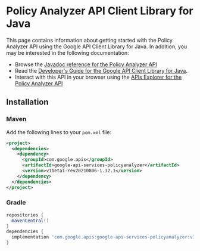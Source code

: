 # Policy Analyzer API Client Library for Java



This page contains information about getting started with the Policy Analyzer API
using the Google API Client Library for Java. In addition, you may be interested
in the following documentation:

* Browse the [Javadoc reference for the Policy Analyzer API][javadoc]
* Read the [Developer's Guide for the Google API Client Library for Java][google-api-client].
* Interact with this API in your browser using the [APIs Explorer for the Policy Analyzer API][api-explorer]

## Installation

### Maven

Add the following lines to your `pom.xml` file:

```xml
<project>
  <dependencies>
    <dependency>
      <groupId>com.google.apis</groupId>
      <artifactId>google-api-services-policyanalyzer</artifactId>
      <version>v1beta1-rev20210806-1.32.1</version>
    </dependency>
  </dependencies>
</project>
```

### Gradle

```gradle
repositories {
  mavenCentral()
}
dependencies {
  implementation 'com.google.apis:google-api-services-policyanalyzer:v1beta1-rev20210806-1.32.1'
}
```

[javadoc]: https://googleapis.dev/java/google-api-services-policyanalyzer/latest/index.html
[google-api-client]: https://github.com/googleapis/google-api-java-client/
[api-explorer]: https://developers.google.com/apis-explorer/#p/policyanalyzer/v1/
